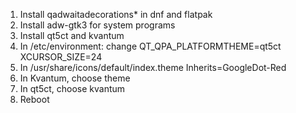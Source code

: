 1) Install qadwaitadecorations* in dnf and flatpak
2) Install adw-gtk3 for system programs
3) Install qt5ct and kvantum
4) In /etc/environment: change
QT_QPA_PLATFORMTHEME=qt5ct
XCURSOR_SIZE=24
5) In /usr/share/icons/default/index.theme
Inherits=GoogleDot-Red
6) In Kvantum, choose theme
7) In qt5ct, choose kvantum
8) Reboot
